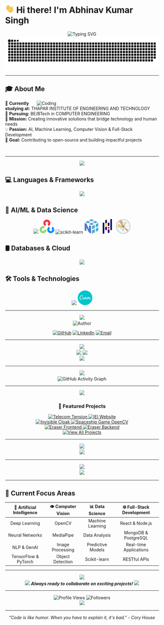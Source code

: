 # <img src="https://raw.githubusercontent.com/ABSphreak/ABSphreak/master/gifs/Hi.gif" width="30"> Hi there! I'm **Abhinav Kumar Singh** 

<div align="center">
  <img src="https://readme-typing-svg.demolab.com?font=Fira+Code&size=35&duration=3000&pause=1000&color=FF6B35&background=00000000&center=true&vCenter=true&width=800&height=70&lines=Welcome+to+my+Digital+Universe!;Computer+Engineering+Student;AI+%26+ML+Enthusiast;Full+Stack+Developer;Building+the+Future+with+Code!" alt="Typing SVG" />
</div>

<div align="center">
  <img src="https://raw.githubusercontent.com/platane/snk/output/github-contribution-grid-snake.svg"/>
</div>

---

## 🎓 **About Me**

<img align="right" alt="Coding" width="400" src="https://user-images.githubusercontent.com/74038190/229223263-cf2e4b07-2615-4f87-9c38-e37600f8381a.gif">

🏫 **Currently studying at:** THAPAR INSTITUTE OF ENGINEERING AND TECHNOLOGY  
🎯 **Pursuing:** BE/BTech in COMPUTER ENGINEERING  
🚀 **Mission:** Creating innovative solutions that bridge technology and human needs  
💡 **Passion:** AI, Machine Learning, Computer Vision & Full-Stack Development  
🌟 **Goal:** Contributing to open-source and building impactful projects  

<br clear="right"/>

---

<div align="center">
  <img src="https://capsule-render.vercel.app/api?type=waving&color=gradient&customColorList=6,11,20&height=180&section=header&text=Tech%20Arsenal&fontSize=42&fontColor=fff&animation=twinkling&fontAlignY=32"/>
</div>

## 💻 **Languages & Frameworks**
<div align="center">
  <img src="https://skillicons.dev/icons?i=c,cpp,python,javascript,kotlin,react,nodejs,express,flask,flutter&theme=dark" />
</div>

## 🤖 **AI/ML & Data Science**
<div align="center">
  <img src="https://skillicons.dev/icons?i=tensorflow,pytorch&theme=dark" />
  <img height="48" src="https://raw.githubusercontent.com/devicons/devicon/master/icons/opencv/opencv-original.svg" alt="opencv" />
  <img height="48" src="https://upload.wikimedia.org/wikipedia/commons/0/05/Scikit_learn_logo_small.svg" alt="scikit-learn" />
  <img height="48" src="https://raw.githubusercontent.com/devicons/devicon/master/icons/numpy/numpy-original.svg" alt="numpy" />
  <img height="48" src="https://raw.githubusercontent.com/devicons/devicon/master/icons/pandas/pandas-original.svg" alt="pandas" />
  <img height="48" src="https://raw.githubusercontent.com/devicons/devicon/master/icons/matplotlib/matplotlib-original.svg" alt="matplotlib" />
</div>

## 🛢️ **Databases & Cloud**
<div align="center">
  <img src="https://skillicons.dev/icons?i=mongodb,postgres,firebase&theme=dark" />
</div>

## 🛠️ **Tools & Technologies**
<div align="center">
  <img src="https://skillicons.dev/icons?i=git,github,vscode,docker,postman&theme=dark" />
  <img height="48" src="https://raw.githubusercontent.com/devicons/devicon/master/icons/canva/canva-original.svg" alt="canva" />
</div>

---

<div align="center">
  <img src="https://capsule-render.vercel.app/api?type=waving&color=gradient&customColorList=12,20,6&height=180&section=header&text=Connect%20With%20Me&fontSize=40&fontColor=fff&animation=fadeIn&fontAlignY=32"/>
</div>

<div align="center">
<img src="https://readme-typing-svg.herokuapp.com?font=Fira+Code&pause=1000&color=36BCF7&center=true&vCenter=true&width=435&lines=Made+with+💝+by+Abhinav+Kumar+Singh;Programing+Enthusiast" alt="Author" />

<br>


[![GitHub](https://img.shields.io/badge/GitHub-%23121011.svg?style=for-the-badge&logo=github&logoColor=white)](https://github.com/abhinav29102005)
[![LinkedIn](https://img.shields.io/badge/LinkedIn-%230077B5.svg?style=for-the-badge&logo=linkedin&logoColor=white)](https://linkedin.com/in/bigboyaks)
[![Email](https://img.shields.io/badge/Email-D14836?style=for-the-badge&logo=gmail&logoColor=white)](mailto:asingh3_be24@thapar.edu)

</div>


---

<div align="center">
  <img src="https://capsule-render.vercel.app/api?type=waving&color=gradient&customColorList=0,2,2,5,30&height=180&section=header&text=GitHub%20Analytics&fontSize=40&fontColor=fff&animation=blinking&fontAlignY=32"/>
</div>

<div align="center">
  <img height="180em" src="https://github-readme-stats.vercel.app/api?username=abhinav29102005&show_icons=true&theme=radical&include_all_commits=true&count_private=true&hide_border=true&bg_color=0d1117&title_color=ff6b35&icon_color=ff6b35&text_color=ffffff"/>
  <img height="180em" src="https://github-readme-stats.vercel.app/api/top-langs/?username=abhinav29102005&layout=compact&theme=radical&hide_border=true&bg_color=0d1117&title_color=ff6b35&text_color=ffffff"/>
</div>

<div align="center">
  <img src="https://github-readme-streak-stats.herokuapp.com/?user=abhinav29102005&theme=radical&hide_border=true&background=0d1117&stroke=ff6b35&ring=ff6b35&fire=ff6b35&currStreakLabel=ffffff"/>
</div>

---

<div align="center">
  <img src="https://capsule-render.vercel.app/api?type=waving&color=gradient&customColorList=20,11,6&height=180&section=header&text=Activity%20Graph&fontSize=40&fontColor=fff&animation=scaleIn&fontAlignY=32"/>
</div>

<div align="center">
  <img src="https://github-readme-activity-graph.vercel.app/graph?username=abhinav29102005&custom_title=My%20Contribution%20Graph&bg_color=0d1117&color=ffffff&line=ff6b35&point=ff6b35&area=true&hide_border=true" alt="GitHub Activity Graph" />
</div>

---

<div align="center">
  <img src="https://capsule-render.vercel.app/api?type=waving&color=gradient&customColorList=6,11,30&height=180&section=header&text=Featured%20Projects&fontSize=38&fontColor=fff&animation=twinkling&fontAlignY=32"/>
</div>

<div align="center">

### 🚀 **Featured Projects**

<div align="center">
  <a href="https://github.com/abhinav29102005/telecom-tension">
    <img src="https://github-readme-stats.vercel.app/api/pin/?username=abhinav29102005&repo=telecom-tension&theme=radical&hide_border=true&bg_color=0d1117&title_color=ff6b35&icon_color=ff6b35&text_color=ffffff" alt="Telecom Tension" />
  </a>
  <a href="https://github.com/abhinav29102005/IEI-WEBSITE">
    <img src="https://github-readme-stats.vercel.app/api/pin/?username=abhinav29102005&repo=IEI-WEBSITE&theme=radical&hide_border=true&bg_color=0d1117&title_color=ff6b35&icon_color=ff6b35&text_color=ffffff" alt="IEI Website" />
  </a>
</div>

<div align="center">
  <a href="https://github.com/abhinav29102005/INVISIBLE-CLOAK">
    <img src="https://github-readme-stats.vercel.app/api/pin/?username=abhinav29102005&repo=INVISIBLE-CLOAK&theme=radical&hide_border=true&bg_color=0d1117&title_color=ff6b35&icon_color=ff6b35&text_color=ffffff" alt="Invisible Cloak" />
  </a>
  <a href="https://github.com/abhinav29102005/spaceship-game-opencv-python">
    <img src="https://github-readme-stats.vercel.app/api/pin/?username=abhinav29102005&repo=spaceship-game-opencv-python&theme=radical&hide_border=true&bg_color=0d1117&title_color=ff6b35&icon_color=ff6b35&text_color=ffffff" alt="Spaceship Game OpenCV" />
  </a>
</div>

<div align="center">
  <a href="https://github.com/abhinav29102005/eraser">
    <img src="https://github-readme-stats.vercel.app/api/pin/?username=abhinav29102005&repo=eraser&theme=radical&hide_border=true&bg_color=0d1117&title_color=ff6b35&icon_color=ff6b35&text_color=ffffff" alt="Eraser Frontend" />
  </a>
  <a href="https://github.com/abhinav29102005/eraser-backend">
    <img src="https://github-readme-stats.vercel.app/api/pin/?username=abhinav29102005&repo=eraser-backend&theme=radical&hide_border=true&bg_color=0d1117&title_color=ff6b35&icon_color=ff6b35&text_color=ffffff" alt="Eraser Backend" />
  </a>
</div>

<div align="center">
  <a href="https://github.com/abhinav29102005?tab=repositories">
    <img src="https://img.shields.io/badge/View%20All%20Projects-FF6B35?style=for-the-badge&logo=github&logoColor=white" alt="View All Projects" />
  </a>
</div>

</div>

---

<div align="center">
  <img src="https://capsule-render.vercel.app/api?type=waving&color=gradient&customColorList=30,20,11&height=120&section=header&text=💡%20Random%20Dev%20Wisdom&fontSize=32&fontColor=fff&animation=fadeIn&fontAlignY=25"/>
</div>

<div align="center">
  <img src="https://quotes-github-readme.vercel.app/api?type=horizontal&theme=radical" />
</div>

---

<div align="center">
  <img src="https://capsule-render.vercel.app/api?type=waving&color=gradient&customColorList=11,6,20&height=180&section=header&text=Trophies%20%26%20Achievements&fontSize=35&fontColor=fff&animation=blinking&fontAlignY=32"/>
</div>

<div align="center">
  <img src="https://github-profile-trophy.vercel.app/?username=abhinav29102005&theme=radical&no-frame=true&no-bg=true&margin-w=4&row=2&column=4"/>
</div>

---

## 🎯 **Current Focus Areas**

<div align="center">
  
| 🤖 **Artificial Intelligence** | 👁️ **Computer Vision** | 📊 **Data Science** | 🌐 **Full-Stack Development** |
|:---:|:---:|:---:|:---:|
| Deep Learning | OpenCV | Machine Learning | React & Node.js |
| Neural Networks | MediaPipe | Data Analysis | MongoDB & PostgreSQL |
| NLP & GenAI | Image Processing | Predictive Models | Real-time Applications |
| TensorFlow & PyTorch | Object Detection | Scikit-learn | RESTful APIs |

</div>

---

<div align="center">
  <img src="https://capsule-render.vercel.app/api?type=waving&color=gradient&customColorList=20,30,11&height=120&section=header&text=🚀%20Let's%20Build%20Something%20Amazing!&fontSize=28&fontColor=fff&animation=scaleIn&fontAlignY=25"/>
</div>

<div align="center">
  <img src="https://user-images.githubusercontent.com/74038190/216644507-4f06ea29-bf55-4356-aac0-d42751461a9d.gif" width="60"> 
  <em><b>Always ready to collaborate on exciting projects!</b></em>
  <img src="https://user-images.githubusercontent.com/74038190/216644507-4f06ea29-bf55-4356-aac0-d42751461a9d.gif" width="60">
</div>

---

<div align="center">
  <img src="https://komarev.com/ghpvc/?username=abhinav29102005&label=Profile%20Views&color=ff6b35&style=for-the-badge" alt="Profile Views" />
  <img src="https://img.shields.io/github/followers/abhinav29102005?label=Followers&style=for-the-badge&color=ff6b35&labelColor=282828" alt="Followers" />
</div>

<div align="center">
  <img src="https://capsule-render.vercel.app/api?type=waving&color=gradient&customColorList=0,2,2,5,30&height=100&section=footer"/>
</div>

---

<div align="center">
  <em>"Code is like humor. When you have to explain it, it's bad." - Cory House</em>
</div>
